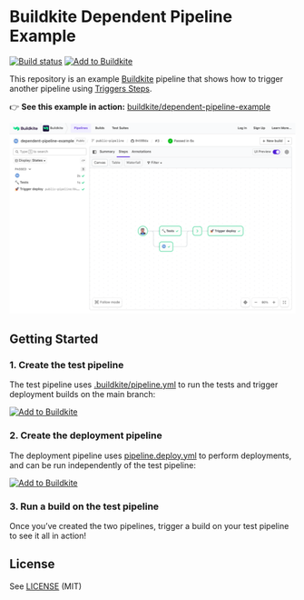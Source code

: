 # Buildkite Dependent Pipeline Example

[![Build status](https://badge.buildkite.com/2c51548da4ca2abd88fa2194dbdf46b916c65047ef03786752.svg)](https://buildkite.com/buildkite/dependent-pipeline-example)
[![Add to Buildkite](https://img.shields.io/badge/Add%20to%20Buildkite-14CC80)](https://buildkite.com/new)

This repository is an example [Buildkite](https://buildkite.com/) pipeline that shows how to trigger another pipeline using [Triggers Steps](https://buildkite.com/docs/pipelines/trigger-step).

👉 **See this example in action:** [buildkite/dependent-pipeline-example](https://buildkite.com/buildkite/dependent-pipeline-example/builds/latest)

<a href="https://buildkite.com/buildkite/dependent-pipeline-example/builds/latest?branch=main">
  <img width="2400" alt="Screenshot of example pipeline build page" src=".buildkite/screenshot.png" />
</a>

## Getting Started

### 1. Create the test pipeline

The test pipeline uses [.buildkite/pipeline.yml](.buildkite/pipeline.yml) to run the tests and trigger deployment builds on the main branch:

[![Add to Buildkite](https://buildkite.com/button.svg)](https://buildkite.com/new?template=https://github.com/buildkite/dependent-pipeline-example/tree/main/templates/test)

### 2. Create the deployment pipeline

The deployment pipeline uses [pipeline.deploy.yml](.buildkite/pipeline.deploy.yml) to perform deployments, and can be run independently of the test pipeline:

[![Add to Buildkite](https://buildkite.com/button.svg)](https://buildkite.com/new?template=https://github.com/buildkite/dependent-pipeline-example/tree/main/templates/deploy)

### 3. Run a build on the test pipeline

Once you’ve created the two pipelines, trigger a build on your test pipeline to see it all in action!

## License

See [LICENSE](LICENSE) (MIT)
